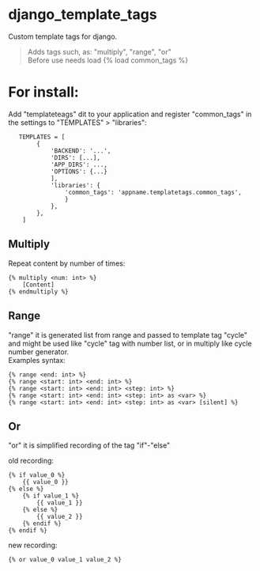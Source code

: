 # django_template_tags
Custom template tags for django.

> Adds tags such, as: "multiply", "range", "or"   
> Before use needs load {% load common_tags %}

# For install:  
Add "templateteags" dit to your application and register "common_tags" in the settings to "TEMPLATES" > "libraries":
       
       TEMPLATES = [
            {
                'BACKEND': '...',
                'DIRS': [...],
                'APP_DIRS': ...,
                'OPTIONS': {...}
                ],
                'libraries': {
                    'common_tags': 'appname.templatetags.common_tags',
                    }
                },
            },
        ]

## Multiply
Repeat content by number of times:

    {% multiply <num: int> %}  
        [Content] 
    {% endmultiply %}

## Range
"range" it is generated list from range and passed to template tag "cycle" and might be used like "cycle" tag with number list, or in multiply like cycle number generator.  
Examples syntax:

    {% range <end: int> %}
    {% range <start: int> <end: int> %}
    {% range <start: int> <end: int> <step: int> %}
    {% range <start: int> <end: int> <step: int> as <var> %}
    {% range <start: int> <end: int> <step: int> as <var> [silent] %}
    
## Or
"or" it is simplified recording of the tag "if"-"else"

old recording:
    
    {% if value_0 %}
        {{ value_0 }}
    {% else %}
        {% if value_1 %}
            {{ value_1 }}
        {% else %}
            {{ value_2 }}
        {% endif %}
    {% endif %}

new recording:

    {% or value_0 value_1 value_2 %}
